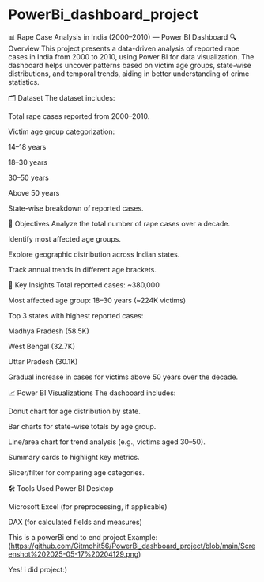 # PowerBi_dashboard_project
📊 Rape Case Analysis in India (2000–2010) — Power BI Dashboard
🔍 Overview
This project presents a data-driven analysis of reported rape cases in India from 2000 to 2010, using Power BI for data visualization. The dashboard helps uncover patterns based on victim age groups, state-wise distributions, and temporal trends, aiding in better understanding of crime statistics.

🗂️ Dataset
The dataset includes:

Total rape cases reported from 2000–2010.

Victim age group categorization:

14–18 years

18–30 years

30–50 years

Above 50 years

State-wise breakdown of reported cases.

🎯 Objectives
Analyze the total number of rape cases over a decade.

Identify most affected age groups.

Explore geographic distribution across Indian states.

Track annual trends in different age brackets.

📌 Key Insights
Total reported cases: ~380,000

Most affected age group: 18–30 years (~224K victims)

Top 3 states with highest reported cases:

Madhya Pradesh (58.5K)

West Bengal (32.7K)

Uttar Pradesh (30.1K)

Gradual increase in cases for victims above 50 years over the decade.

📈 Power BI Visualizations
The dashboard includes:

Donut chart for age distribution by state.

Bar charts for state-wise totals by age group.

Line/area chart for trend analysis (e.g., victims aged 30–50).

Summary cards to highlight key metrics.

Slicer/filter for comparing age categories.

🛠 Tools Used
Power BI Desktop

Microsoft Excel (for preprocessing, if applicable)

DAX (for calculated fields and measures)

This is a powerBi end to end project
Example:(https://github.com/Gitmohit56/PowerBi_dashboard_project/blob/main/Screenshot%202025-05-17%20204129.png)

Yes! 
  i did project:)
